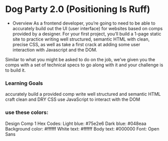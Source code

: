 # Dog Party 2.0 (Positioning Is Ruff)
- Overview
As a frontend developer, you’re going to need to be able to accurately build out the UI (user interface) for websites based on comps provided by a designer. For your first project, you’ll build a 1-page static site to practice writing well structured, semantic HTML with clean, precise CSS, as well as take a first crack at adding some user interaction with Javascript and the DOM.

Similar to what you might be asked to do on the job, we’ve given you the comps with a set of technical specs to go along with it and your challenge is to build it.

### Learning Goals
accurately build a provided comp
write well structured and semantic HTML
craft clean and DRY CSS
use JavaScript to interact with the DOM




### use these colors:

Design Comp 1
Hex Codes:
Light blue: #75e2e6
Dark blue: #048eaa
Background color: #ffffff
White text: #ffffff
Body text: #000000
Font: Open Sans
